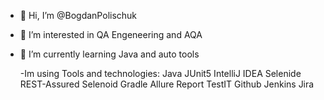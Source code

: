 - 👋 Hi, I’m @BogdanPolischuk
- 👀 I’m interested in QA Engeneering and AQA
- 🌱 I’m currently learning Java and auto tools

  -Im using
Tools and technologies:
Java JUnit5 IntelliJ IDEA Selenide REST-Assured Selenoid Gradle Allure Report TestIT Github Jenkins Jira 
<!---
BogdanPolischuk/BogdanPolischuk is a ✨ special ✨ repository because its `README.md` (this file) appears on your GitHub profile.
You can click the Preview link to take a look at your changes.
--->
